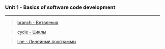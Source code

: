 ### Unit 1 - Basics of software code development
***
> [branch - Ветвления](https://github.com/alekseykravtchuk/Task_EpamTrainingCenter/tree/master/src/by/krava/etc/unit1/branch)

> [cycle - Циклы](https://github.com/alekseykravtchuk/Task_EpamTrainingCenter/tree/master/src/by/krava/etc/unit1/cycle)

> [line - Линейный программы](https://github.com/alekseykravtchuk/Task_EpamTrainingCenter/tree/master/src/by/krava/etc/unit1/line)
